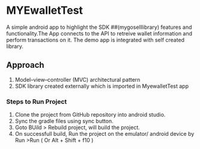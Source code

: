 # MYEwalletTest
A simple android app to highlight the SDK ##(mygoselllibrary) features and functionality.The App connects to the API to retreive
wallet information and perform transactions on it.
The demo app is integrated with self created library.
## Approach
1. Model–view–controller (MVC) architectural pattern
2. SDK library created externally which is imported in MyewalletTest app
### Steps to Run Project
1.  Clone the project from GitHub repository into android studio.
2.  Sync the gradle files using sync button.
3.  Goto BUild > Rebuild project, will build the project.
4.  On successfull build, Run the project on the emulator/ android device by Run >Run ( Or Alt + Shift + f10 )
